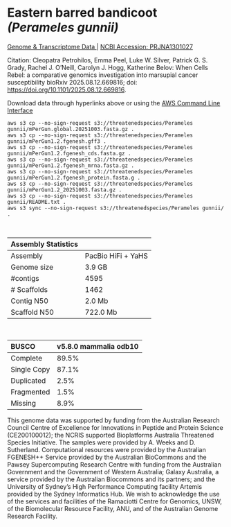# **Eastern barred bandicoot** *(Perameles gunnii)* 

[Genome & Transcriptome Data ](https://threatenedspecies.s3.ap-southeast-2.amazonaws.com/index.html) |  [NCBI Accession: 	PRJNA1301027](https://www.ncbi.nlm.nih.gov/bioproject/1301027)

Citation: Cleopatra Petrohilos, Emma Peel, Luke W. Silver, Patrick G. S. Grady, Rachel J. O’Neill, Carolyn J. Hogg, Katherine Belov: When Cells Rebel: a comparative genomics investigation into marsupial cancer susceptibility
bioRxiv 2025.08.12.669816; doi: https://doi.org/10.1101/2025.08.12.669816.

Download data through hyperlinks above or using the [AWS Command Line Interface](https://docs.aws.amazon.com/cli/latest/userguide/cli-chap-install.html)
  
```
aws s3 cp --no-sign-request s3://threatenedspecies/Perameles gunnii/mPerGun.global.20251003.fasta.gz .
aws s3 cp --no-sign-request s3://threatenedspecies/Perameles gunnii/mPerGun1.2.fgenesh.gff3 .
aws s3 cp --no-sign-request s3://threatenedspecies/Perameles gunnii/mPerGun1.2.fgenesh_cds.fasta.gz .
aws s3 cp --no-sign-request s3://threatenedspecies/Perameles gunnii/mPerGun1.2.fgenesh_mrna.fasta.gz .
aws s3 cp --no-sign-request s3://threatenedspecies/Perameles gunnii/mPerGun1.2.fgenesh_protein.fasta.g .
aws s3 cp --no-sign-request s3://threatenedspecies/Perameles gunnii/mPerGun1.2_20251003.fasta.gz .
aws s3 cp --no-sign-request s3://threatenedspecies/Perameles gunnii/README.txt .
aws s3 sync --no-sign-request s3://threatenedspecies/Perameles gunnii/ .
```

<br>

| Assembly Statistics |  |
|:--- | --- |
| Assembly    | PacBio HiFi + YaHS |
| Genome size | 3.9 GB |
| #contigs | 4595 |
| # Scaffolds | 1462|
| Contig N50 | 2.0 Mb |
| Scaffold N50 | 722.0 Mb |

<br>

| **BUSCO** | **v5.8.0 mammalia odb10** |
|:--- | --- |
| Complete    | 89.5% |
| Single Copy |  87.1% |
| Duplicated | 2.5% |
| Fragmented | 1.5% |
| Missing | 8.9%  |

This genome data was supported by funding from the Australian Research Council Centre of Excellence for Innovations in Peptide and Protein Science (CE200100012); the NCRIS supported Bioplatforms Australia Threatened Species Initiative. The samples were provided by A. Weeks and D. Sutherland.
Computational resources were provided by the Australian FGENESH++ Service provided by the Australian BioCommons and the Pawsey Supercomputing Research Centre with funding from the Australian Government and the Government of Western Australia; Galaxy Australia, a service provided by the Australian Biocommons and its partners; and the University of Sydney’s High Performance Computing facility Artemis provided by the Sydney Informatics Hub.
We wish to acknowledge the use of the services and facilities of the Ramaciotti Centre for Genomics, UNSW, of the Biomolecular Resource Facility, ANU, and of the Australian Genome Research Facility.
